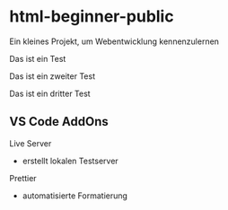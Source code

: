 # html-beginner-public

Ein kleines Projekt, um Webentwicklung kennenzulernen

Das ist ein Test

Das ist ein zweiter Test

Das ist ein dritter Test

## VS Code AddOns

Live Server
- erstellt lokalen Testserver

Prettier
- automatisierte Formatierung